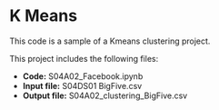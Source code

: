 # K Means

This code is a sample of a Kmeans clustering project.

This project includes the following files:
- **Code:** S04A02_Facebook.ipynb
- **Input file:** S04DS01 BigFive.csv
- **Output file:** S04A02_clustering_BigFive.csv
